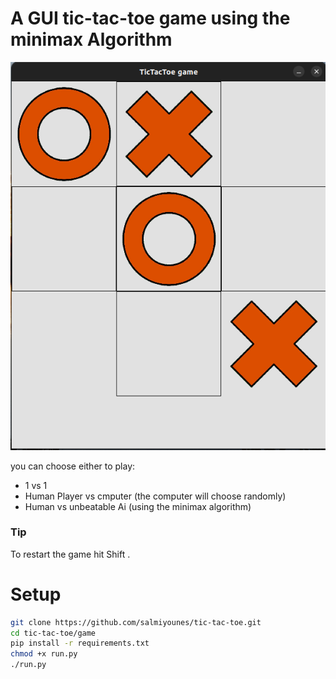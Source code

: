 # A GUI tic-tac-toe game using the minimax Algorithm
![alt nice image](https://github.com/salmiyounes/tic-tac-toe/blob/main/game/tic-tac-toe.png)

you can choose either to play:
+ 1 vs 1
+ Human Player vs cmputer (the computer will choose randomly)
+ Human vs unbeatable Ai (using the minimax algorithm)
### Tip
To restart the game hit Shift .

# Setup

```bash
git clone https://github.com/salmiyounes/tic-tac-toe.git
cd tic-tac-toe/game
pip install -r requirements.txt
chmod +x run.py
./run.py
```
